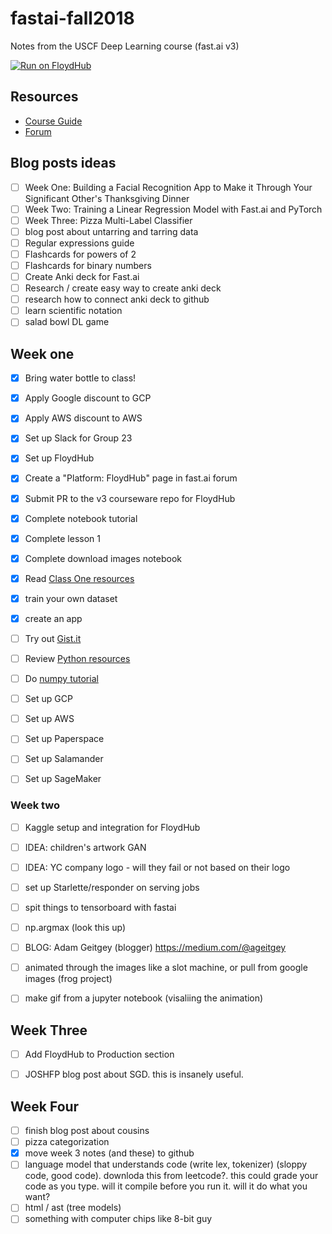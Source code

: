 # fastai-fall2018
Notes from the USCF Deep Learning course (fast.ai v3)

[![Run on FloydHub](https://static.floydhub.com/button/button-small.svg)](https://floydhub.com/run)

## Resources
- [Course Guide](http://course-v3.fast.ai/index.html)
- [Forum](https://forums.fast.ai/c/part1-v3)

## Blog posts ideas
- [ ] Week One: Building a Facial Recognition App to Make it Through Your Significant Other's Thanksgiving Dinner
- [ ] Week Two: Training a Linear Regression Model with Fast.ai and PyTorch
- [ ] Week Three: Pizza Multi-Label Classifier
- [ ] blog post about untarring and tarring data
- [ ] Regular expressions guide
- [ ] Flashcards for powers of 2
- [ ] Flashcards for binary numbers
- [ ] Create Anki deck for Fast.ai
- [ ] Research / create easy way to create anki deck
- [ ] research how to connect anki deck to github
- [ ] learn scientific notation
- [ ] salad bowl DL game

## Week one
- [x] Bring water bottle to class!
- [x] Apply Google discount to GCP
- [x] Apply AWS discount to AWS
- [x] Set up Slack for Group 23
- [x] Set up FloydHub
- [x] Create a "Platform: FloydHub" page in fast.ai forum
- [x] Submit PR to the v3 courseware repo for FloydHub
- [x] Complete notebook tutorial
- [x] Complete lesson 1
- [x] Complete download images notebook
- [x] Read [Class One resources](https://forums.fast.ai/t/lesson-1-class-discussion-and-resources/27332)
- [x] train your own dataset
- [x] create an app
- [ ] Try out [Gist.it](https://jupyter-contrib-nbextensions.readthedocs.io/en/latest/nbextensions/gist_it/readme.html)
- [ ] Review [Python resources](https://forums.fast.ai/t/recommended-python-learning-resources/26888)
- [ ] Do [numpy tutorial](https://forums.fast.ai/t/recommended-python-learning-resources/26888)
- [ ] Set up GCP
- [ ] Set up AWS
- [ ] Set up Paperspace
- [ ] Set up Salamander
- [ ] Set up SageMaker


### Week two

- [ ] Kaggle setup and integration for FloydHub
- [ ] IDEA: children's artwork GAN
- [ ] IDEA: YC company logo - will they fail or not based on their logo
- [ ] set up Starlette/responder on serving jobs
- [ ] spit things to tensorboard with fastai
- [ ] np.argmax (look this up)
- [ ] BLOG: Adam Geitgey (blogger) https://medium.com/@ageitgey
- [ ] animated through the images like a slot machine, or pull from google images (frog project)
- [ ] make gif from a jupyter notebook (visaliing the animation)


## Week Three

- [ ] Add FloydHub to Production section
- [ ] JOSHFP blog post about SGD. this is insanely useful.


## Week Four

- [ ] finish blog post about cousins
- [ ] pizza categorization
- [x] move week 3 notes (and these) to github
- [ ] language model that understands code (write lex, tokenizer) (sloppy code, good code). downloda this from leetcode?. this could grade your code as you type. will it compile before you run it. will it do what you want?
- [ ] html / ast (tree models)
- [ ] something with computer chips like 8-bit guy
